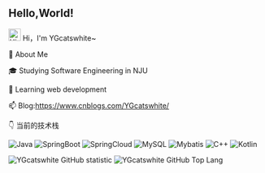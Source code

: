 <!--
**YGcatswhite/YGcatswhite** is a ✨ _special_ ✨ repository because its `README.md` (this file) appears on your GitHub profile.

Here are some ideas to get you started:

- 🔭 I’m currently working on ...
- 🌱 I’m currently learning ...
- 👯 I’m looking to collaborate on ...
- 🤔 I’m looking for help with ...
- 💬 Ask me about ...
- 📫 How to reach me: ...
- 😄 Pronouns: ...
- ⚡ Fun fact: ...
-->

## Hello,World!

<img src='https://qpluspicture.oss-cn-beijing.aliyuncs.com/6LjjQA/Hi.gif' alt='Hi' width="24"/> Hi，I'm YGcatswhite~

🌱 About Me

🎓 Studying Software Engineering in NJU

🤔 Learning web development

📫 Blog:https://www.cnblogs.com/YGcatswhite/

👇 当前的技术栈 

![Java](https://img.shields.io/badge/Java-\-blue?style=flat-square&logo=appveyor) ![SpringBoot](https://img.shields.io/badge/SpringBoot-\-red?style=flat-square&logo=appveyor) ![SpringCloud](https://img.shields.io/badge/SpringCloud-\-green?style=flat-square&logo=appveyor) ![MySQL](https://img.shields.io/badge/MySQL-\-yellow?style=flat-square&logo=appveyor) ![Mybatis](https://img.shields.io/badge/Mybatis-\-lightgrey?style=flat-square&logo=appveyor) ![C++](https://img.shields.io/badge/C++-\-brightgreen?style=flat-square&logo=appveyor) ![Kotlin](https://img.shields.io/badge/Kotlin-\-blueviolet?style=flat-square&logo=appveyor)


![YGcatswhite GitHub statistic](https://github-readme-stats.vercel.app/api?username=YGcatswhite&show_icons=true)
![YGcatswhite GitHub Top Lang](https://github-readme-stats.vercel.app/api/top-langs/?username=YGcatswhite&layout=compact)

